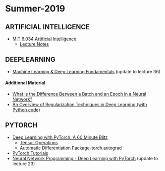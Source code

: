 # Summer-2019

## ARTIFICIAL INTELLIGENCE
* [MIT 6.034 Artificial Intelligence](https://ocw.mit.edu/courses/electrical-engineering-and-computer-science/6-034-artificial-intelligence-fall-2010/)
  * [Lecture Notes](Notes/Artificial_Intelligence_Lecture_Notes.pdf)

## DEEPLEARNING
* [Machine Learning & Deep Learning Fundamentals](http://deeplizard.com/learn/playlist/PLZbbT5o_s2xq7LwI2y8_QtvuXZedL6tQU) (update to lecture 36)
#### Additional Material 
* [What is the Difference Between a Batch and an Epoch in a Neural Network?](https://machinelearningmastery.com/difference-between-a-batch-and-an-epoch/)
* [An Overview of Regularization Techniques in Deep Learning (with Python code)](https://www.analyticsvidhya.com/blog/2018/04/fundamentals-deep-learning-regularization-techniques/)

## PYTORCH
* [Deep Learning with PyTorch: A 60 Minute Blitz](https://pytorch.org/tutorials/beginner/deep_learning_60min_blitz.html)
  * [Tensor Operations](https://pytorch.org/docs/stable/torch.html)
  * [Automatic Differentiation Package-torch.autograd](https://pytorch.org/docs/stable/autograd.html#module-torch.autograd)
* [PyTorch Tutorials](https://pytorch.org/tutorials/)
* [Neural Network Programming - Deep Learning with PyTorch](http://deeplizard.com/learn/playlist/PLZbbT5o_s2xrfNyHZsM6ufI0iZENK9xgG) (update to lecture 23)
